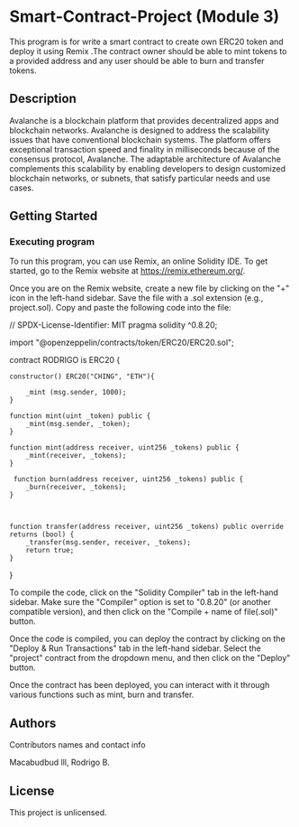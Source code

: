 # Smart-Contract-Project (Module 3)

This program is for write a smart contract to create own ERC20 token and deploy it using Remix .The contract owner should be able to mint tokens to a provided address and any user should be able to burn and transfer tokens.

## Description

Avalanche is a blockchain platform that provides decentralized apps and blockchain networks. Avalanche is designed to address the scalability issues that have conventional blockchain systems. The platform offers exceptional transaction speed and finality in milliseconds because of the consensus protocol, Avalanche. The adaptable architecture of Avalanche complements this scalability by enabling developers to design customized blockchain networks, or subnets, that satisfy particular needs and use cases. 

## Getting Started

### Executing program

To run this program, you can use Remix, an online Solidity IDE. To get started, go to the Remix website at https://remix.ethereum.org/.

Once you are on the Remix website, create a new file by clicking on the "+" icon in the left-hand sidebar. Save the file with a .sol extension (e.g., project.sol). Copy and paste the following code into the file:


   // SPDX-License-Identifier: MIT
pragma solidity ^0.8.20;


import "@openzeppelin/contracts/token/ERC20/ERC20.sol";


contract RODRIGO is ERC20 {
        


    constructor() ERC20("CHING", "ETH"){
            
        _mint (msg.sender, 1000);
    }

    function mint(uint _token) public {
        _mint(msg.sender, _token);
    }
    
    function mint(address receiver, uint256 _tokens) public {
        _mint(receiver, _tokens);
    }

     function burn(address receiver, uint256 _tokens) public {
        _burn(receiver, _tokens);
    }


 
    function transfer(address receiver, uint256 _tokens) public override returns (bool) {
        _transfer(msg.sender, receiver, _tokens);
        return true;
    }
    
}


To compile the code, click on the "Solidity Compiler" tab in the left-hand sidebar. Make sure the "Compiler" option is set to "0.8.20" (or another compatible version), and then click on the "Compile + name of file(.sol)" button.

Once the code is compiled, you can deploy the contract by clicking on the "Deploy & Run Transactions" tab in the left-hand sidebar. Select the "project" contract from the dropdown menu, and then click on the "Deploy" button.

Once the contract has been deployed, you can interact with it through various functions such as mint, burn and transfer.

## Authors

Contributors names and contact info

Macabudbud lll, Rodrigo B.


## License

This project is unlicensed.
